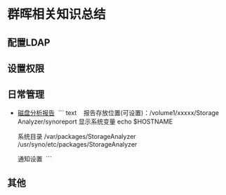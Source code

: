 # 群晖相关知识总结
## 配置LDAP
## 设置权限
## 日常管理
- [磁盘分析报告](https://www.synology.com/zh-cn/knowledgebase/DSM/help/StorageAnalyzer/StorageAnalyzer_desc)
  ``` text
    报告存放位置(可设置)：/volume1/xxxxx/Storage Analyzer/synoreport
    显示系统变量
    echo $HOSTNAME

    系统目录
    /var/packages/StorageAnalyzer
    /usr/syno/etc/packages/StorageAnalyzer

    通知设置
  ```
  
## 其他

